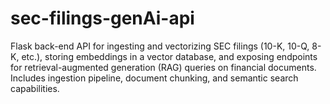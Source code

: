 # sec-filings-genAi-api
Flask back-end API for ingesting and vectorizing SEC filings (10-K, 10-Q, 8-K, etc.), storing embeddings in a vector database, and exposing endpoints for retrieval-augmented generation (RAG) queries on financial documents. Includes ingestion pipeline, document chunking, and semantic search capabilities.
